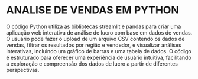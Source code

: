 # ANALISE DE VENDAS EM PYTHON


O código Python utiliza as bibliotecas streamlit e pandas para criar uma aplicação web interativa de análise de lucro com base em dados de vendas. O usuário pode fazer o upload de um arquivo CSV contendo os dados de vendas, filtrar os resultados por região e vendedor, e visualizar análises interativas, incluindo um gráfico de barras e uma tabela de dados. O código é estruturado para oferecer uma experiência de usuário intuitiva, facilitando a exploração e compreensão dos dados de lucro a partir de diferentes perspectivas.
